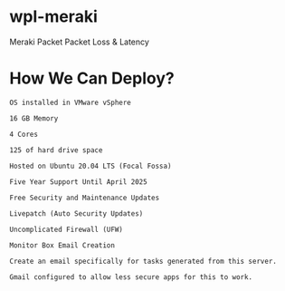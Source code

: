 # wpl-meraki
Meraki Packet Packet Loss &amp; Latency

# How We Can Deploy?

    OS installed in VMware vSphere​

    16 GB Memory​

    4 Cores​

    125 of hard drive space​

    Hosted on Ubuntu 20.04 LTS (Focal Fossa)​

    Five Year Support Until April 2025​

    Free Security and Maintenance Updates​

    Livepatch (Auto Security Updates)​

    Uncomplicated Firewall (UFW)​

    Monitor Box Email Creation​

    Create an email specifically for tasks generated from this server.​

    Gmail configured to allow less secure apps for this to work.
